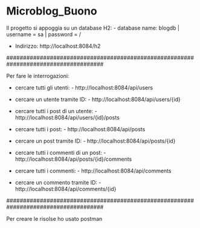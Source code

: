 # Microblog_Buono
 
 Il progetto si appoggia su un database H2:    - database name: blogdb
                                               | username = sa
                                               | password = /
                                               
 - Indirizzo: http://localhost:8084/h2

#####################################################################################
 
 Per fare le interrogazioni:
 
   - cercare tutti gli utenti:
                         - http://localhost:8084/api/users
   - cercare un utente tramite ID:
                         - http://localhost:8084/api/users/{id}
   - cercare tutti i post di un utente:
                         - http://localhost:8084/api/users/{id}/posts
   
   - cercare tutti i post:
                         - http://localhost:8084/api/posts
   - cercare un post tramite ID:
                         - http://localhost:8084/api/posts/{id}
   - cercare tutti i commenti di un post:
                         - http://localhost:8084/api/posts/{id}/comments
   
   - cercare tutti i commenti:
                         - http://localhost:8084/api/comments
   - cercare un commento tramite ID:
                         - http://localhost:8084/api/comments/{id}
                         
#####################################################################################

Per creare le risolse ho usato postman

